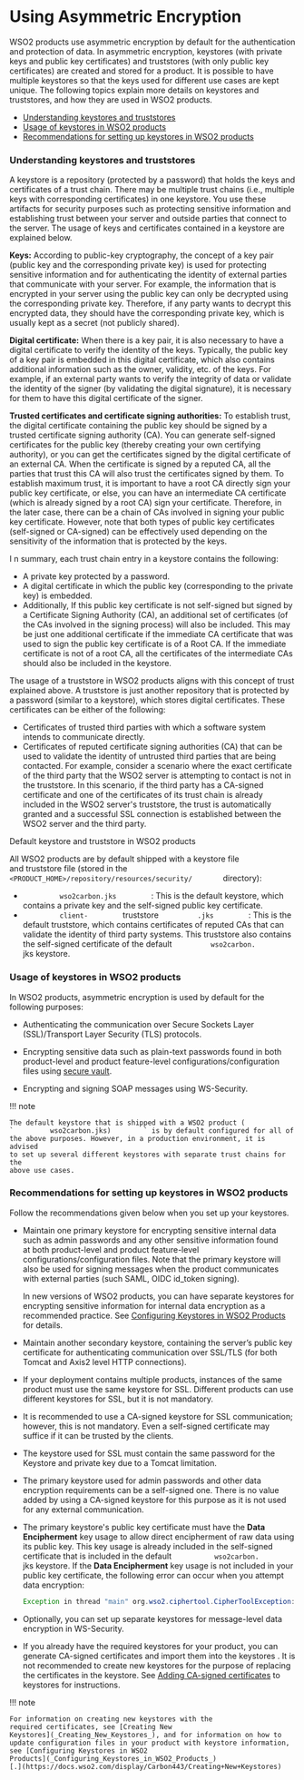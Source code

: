 # Using Asymmetric Encryption

WSO2 products use asymmetric encryption by default for the
authentication and protection of data. In asymmetric encryption,
keystores (with private keys and public key certificates) and
truststores (with only public key certificates) are created and stored
for a product. It is possible to have multiple keystores so that the
keys used for different use cases are kept unique. The following topics
explain more details on keystores and truststores, and how they are used
in WSO2 products.

-   [Understanding keystores and
    truststores](#UsingAsymmetricEncryption-Understandingkeystoresandtruststores)
-   [Usage of keystores in WSO2
    products](#UsingAsymmetricEncryption-setting_up_keystoresUsageofkeystoresinWSO2products)
-   [Recommendations for setting up keystores in WSO2
    products](#UsingAsymmetricEncryption-recommendationsRecommendationsforsettingupkeystoresinWSO2products)

### Understanding keystores and truststores

A keystore is a repository (protected by a password) that holds the keys
and certificates of a trust chain. There may be multiple trust chains
(i.e., multiple keys with corresponding certificates) in one keystore.
You use these artifacts for security purposes such as protecting
sensitive information and establishing trust between your server and
outside parties that connect to the server. The usage of keys and
certificates contained in a keystore are explained below.

**Keys:** According to public-key cryptography, the concept of a key
pair (public key and the corresponding private key) is used for
protecting sensitive information and for authenticating the identity of
external parties that communicate with your server. For example, the
information that is encrypted in your server using the public key can
only be decrypted using the corresponding private key. Therefore, if any
party wants to decrypt this encrypted data, they should have the
corresponding private key, which is usually kept as a secret (not
publicly shared).

**Digital certificate:** When there is a key pair, it is also necessary
to have a digital certificate to verify the identity of the keys.
Typically, the public key of a key pair is embedded in this digital
certificate, which also contains additional information such as the
owner, validity, etc. of the keys. For example, if an external party
wants to verify the integrity of data or validate the identity of the
signer (by validating the digital signature), it is necessary for them
to have this digital certificate of the signer.

**Trusted certificates and certificate signing authorities:** To
establish trust, the digital certificate containing the public key
should be signed by a trusted certificate signing authority (CA). You
can generate self-signed certificates for the public key (thereby
creating your own certifying authority), or you can get the certificates
signed by the digital certificate of an external CA. When the
certificate is signed by a reputed CA, all the parties that trust this
CA will also trust the certificates signed by them. To establish maximum
trust, it is important to have a root CA directly sign your public key
certificate, or else, you can have an intermediate CA certificate (which
is already signed by a root CA) sign your certificate. Therefore, in the
later case, there can be a chain of CAs involved in signing your public
key certificate. However, note that both types of public key
certificates (self-signed or CA-signed) can be effectively used
depending on the sensitivity of the information that is protected by the
keys.

I n summary, each trust chain entry in a keystore contains the
following:

-   A private key protected by a password.
-   A digital certificate in which the public key (corresponding to the
    private key) is embedded.
-   Additionally, If this public key certificate is not self-signed but
    signed by a Certificate Signing Authority (CA), an additional set of
    certificates (of the CAs involved in the signing process) will also
    be included. This may be just one additional certificate if the
    immediate CA certificate that was used to sign the public key
    certificate is of a Root CA. If the immediate certificate is not of
    a root CA, all the certificates of the intermediate CAs should also
    be included in the keystore.  

The usage of a truststore in WSO2 products aligns with this concept of
trust explained above. A truststore is just another repository that is
protected by a password (similar to a keystore), which stores digital
certificates. These certificates can be either of the following:

-   Certificates of trusted third parties with which a software system
    intends to communicate directly.
-   Certificates of reputed certificate signing authorities (CA) that
    can be used to validate the identity of untrusted third parties that
    are being contacted. For example, consider a scenario where the
    exact certificate of the third party that the WSO2 server is
    attempting to contact is not in the truststore. In this scenario, if
    the third party has a CA-signed certificate and one of the
    certificates of its trust chain is already included in the WSO2
    server's truststore, the trust is automatically granted and a
    successful SSL connection is established between the WSO2 server and
    the third party.

Default keystore and truststore in WSO2 products

All WSO2 products are by default shipped with a keystore file
and truststore file (stored in the
`         <PRODUCT_HOME>/repository/resources/security/        `
directory):

-   `          wso2carbon.jks         ` : This is the default keystore,
    which contains a private key and the self-signed public key
    certificate.
-   `          client-         ` truststore `          .jks         ` :
    This is the default truststore, which contains certificates of
    reputed CAs that can validate the identity of third party systems.
    This truststore also contains the self-signed certificate of the
    default `          wso2carbon.         ` jks keystore.

### Usage of keystores in WSO2 products

In WSO2 products, asymmetric encryption is used by default for the
following purposes:

-   Authenticating the communication over Secure Sockets Layer
    (SSL)/Transport Layer Security (TLS) protocols.
-   Encrypting sensitive data such as plain-text passwords found in both
    product-level and product feature-level configurations/configuration
    files using [secure vault](_Carbon_Secure_Vault_Implementation_).

-   Encrypting and signing SOAP messages using WS-Security.

!!! note
    
    The default keystore that is shipped with a WSO2 product (
    `         wso2carbon.jks)        ` is by default configured for all of
    the above purposes. However, in a production environment, it is advised
    to set up several different keystores with separate trust chains for the
    above use cases.
    

### Recommendations for setting up keystores in WSO2 products

Follow the recommendations given below when you set up your keystores.

-   Maintain one primary keystore for encrypting sensitive internal data
    such as admin passwords and any other sensitive information found
    at both product-level and product feature-level
    configurations/configuration files. Note that the primary
    keystore will also be used for signing messages when the product
    communicates with external parties (such SAML, OIDC id\_token
    signing).

    In new versions of WSO2 products, you can have separate keystores
    for encrypting sensitive information for internal data encryption as
    a recommended practice. See [Configuring Keystores in WSO2
    Products](_Configuring_Keystores_in_WSO2_Products_) for details.

-   Maintain another secondary keystore, containing the server’s public
    key certificate for authenticating communication over SSL/TLS (for
    both Tomcat and Axis2 level HTTP connections).

-   If your deployment contains multiple products, instances of the same
    product must use the same keystore for SSL. Different products can
    use different keystores for SSL, but it is not mandatory.

-   It is recommended to use a CA-signed keystore for SSL communication;
    however, this is not mandatory. Even a self-signed certificate may
    suffice if it can be trusted by the clients.

-   The keystore used for SSL must contain the same password for the
    Keystore and private key due to a Tomcat limitation.

-   The primary keystore used for admin passwords and other data
    encryption requirements can be a self-signed one. There is no value
    added by using a CA-signed keystore for this purpose as it is not
    used for any external communication.

-   The primary keystore's public key certificate must have the **Data
    Encipherment** key usage to allow direct encipherment of raw data
    using its public key. This key usage is already included in the
    self-signed certificate that is included in the default
    `           wso2carbon.          ` jks keystore. If the **Data
    Encipherment** key usage is not included in your public key
    certificate, the following error can occur when you attempt data
    encryption:  

    ``` java
    Exception in thread "main" org.wso2.ciphertool.CipherToolException: Error initializing Cipher at org.wso2.ciphertool.CipherTool.handleException(CipherTool.java:861) at org.wso2.ciphertool.CipherTool.initCipher(CipherTool.java:202) at org.wso2.ciphertool.CipherTool.main(CipherTool.java:80) Caused by: java.security.InvalidKeyException: Wrong key usage at javax.crypto.Cipher.init(DashoA13..) at javax.crypto.Cipher.init(DashoA13..) at org.wso2.ciphertool.CipherTool.initCipher(CipherTool.java:200)... 1 more
    ```

-   Optionally, you can set up separate keystores for message-level data
    encryption in WS-Security.

-   If you already have the required keystores for your product, you can
    generate CA-signed certificates and import them into the keystores .
    It is not recommended to create new keystores for the purpose of
    replacing the certificates in the keystore. See [Adding CA-signed
    certificates](Creating-New-Keystores_53125463.html#CreatingNewKeystores-ca_certificate)
    to keystores for instructions.

!!! note
    
    For information on creating new keystores with the
    required certificates, see [Creating New
    Keystores](_Creating_New_Keystores_), and for information on how to
    update configuration files in your product with keystore information,
    see [Configuring Keystores in WSO2
    Products](_Configuring_Keystores_in_WSO2_Products_)
    [.](https://docs.wso2.com/display/Carbon443/Creating+New+Keystores)
    
